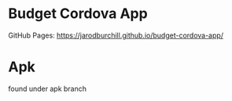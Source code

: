 # Budget Cordova App
GitHub Pages: https://jarodburchill.github.io/budget-cordova-app/
# Apk 
found under apk branch
